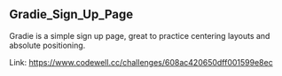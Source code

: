 ## Gradie_Sign_Up_Page

Gradie is a simple sign up page, great to practice centering layouts and absolute positioning.

Link: https://www.codewell.cc/challenges/608ac420650dff001599e8ec